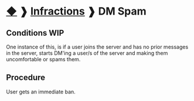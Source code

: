 # [◆](/../../) ❱ [Infractions](/Infractions) ❱ DM Spam

## Conditions WIP

One instance of this, is if a user joins the server and has no prior messages in the server, starts DM'ing a user/s of the server and making them uncomfortable or spams them.

## Procedure

User gets an immediate ban. 

<!-- TAGS --> <!--  -->
